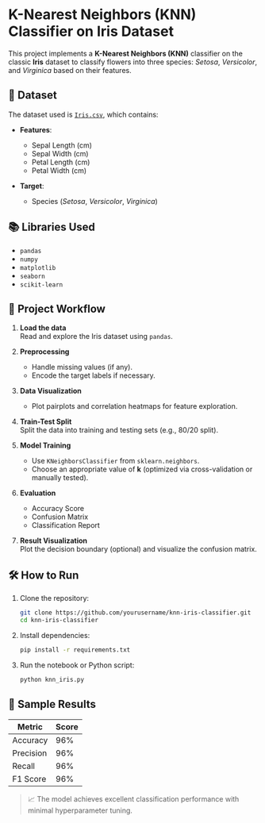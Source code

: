 # K-Nearest Neighbors (KNN) Classifier on Iris Dataset

This project implements a **K-Nearest Neighbors (KNN)** classifier on the classic **Iris** dataset to classify flowers into three species: *Setosa*, *Versicolor*, and *Virginica* based on their features.

## 📄 Dataset

The dataset used is [`Iris.csv`](./Iris.csv), which contains:

- **Features**:  
  - Sepal Length (cm)  
  - Sepal Width (cm)  
  - Petal Length (cm)  
  - Petal Width (cm)

- **Target**:  
  - Species (*Setosa*, *Versicolor*, *Virginica*)

## 📚 Libraries Used

- `pandas`
- `numpy`
- `matplotlib`
- `seaborn`
- `scikit-learn`

## 🚀 Project Workflow

1. **Load the data**  
   Read and explore the Iris dataset using `pandas`.

2. **Preprocessing**  
   - Handle missing values (if any).  
   - Encode the target labels if necessary.

3. **Data Visualization**  
   - Plot pairplots and correlation heatmaps for feature exploration.

4. **Train-Test Split**  
   Split the data into training and testing sets (e.g., 80/20 split).

5. **Model Training**  
   - Use `KNeighborsClassifier` from `sklearn.neighbors`.
   - Choose an appropriate value of **k** (optimized via cross-validation or manually tested).

6. **Evaluation**  
   - Accuracy Score
   - Confusion Matrix
   - Classification Report

7. **Result Visualization**  
   Plot the decision boundary (optional) and visualize the confusion matrix.

## 🛠 How to Run

1. Clone the repository:
   ```bash
   git clone https://github.com/yourusername/knn-iris-classifier.git
   cd knn-iris-classifier
   ```

2. Install dependencies:
   ```bash
   pip install -r requirements.txt
   ```

3. Run the notebook or Python script:
   ```bash
   python knn_iris.py
   ```

## 📝 Sample Results

| Metric          | Score |
|-----------------|-------|
| Accuracy        | 96%   |
| Precision       | 96%   |
| Recall          | 96%   |
| F1 Score        | 96%   |

> 📈 The model achieves excellent classification performance with minimal hyperparameter tuning.



